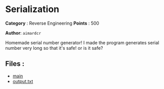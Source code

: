 # Serialization

**Category** : Reverse Engineering
**Points** : 500

**Author**: `aimardcr`

Homemade serial number generator! I made the program generates serial number very long so that it's safe! or is it safe?


## Files : 
 - [main](./main)
 - [output.txt](./output.txt)



